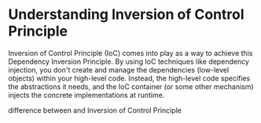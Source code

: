 # Understanding Inversion of Control Principle

Inversion of Control Principle (IoC) comes into play as a way to achieve this Dependency Inversion Principle. By using IoC techniques like dependency injection, you don't create and manage the dependencies (low-level objects) within your high-level code. Instead, the high-level code specifies the abstractions it needs, and the IoC container (or some other mechanism) injects the concrete implementations at runtime.

difference between and Inversion of Control Principle
